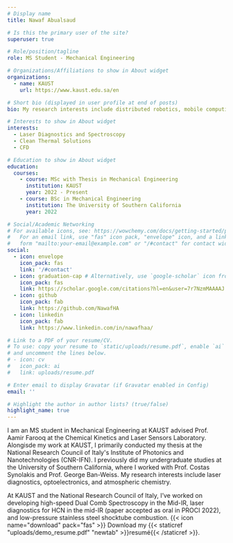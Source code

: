 ```yaml
---
# Display name
title: Nawaf Abualsaud

# Is this the primary user of the site?
superuser: true

# Role/position/tagline
role: MS Student - Mechanical Engineering

# Organizations/Affiliations to show in About widget
organizations:
  - name: KAUST
    url: https://www.kaust.edu.sa/en

# Short bio (displayed in user profile at end of posts)
bio: My research interests include distributed robotics, mobile computing and programmable matter.

# Interests to show in About widget
interests:
  - Laser Diagnostics and Spectroscopy
  - Clean Thermal Solutions
  - CFD

# Education to show in About widget
education:
  courses:
    - course: MSc with Thesis in Mechanical Engineering
      institution: KAUST
      year: 2022 - Present
    - course: BSc in Mechanical Engineering 
      institution: The University of Southern California
      year: 2022

# Social/Academic Networking
# For available icons, see: https://wowchemy.com/docs/getting-started/page-builder/#icons
#   For an email link, use "fas" icon pack, "envelope" icon, and a link in the
#   form "mailto:your-email@example.com" or "/#contact" for contact widget.
social:
  - icon: envelope
    icon_pack: fas
    link: '/#contact'
  - icon: graduation-cap # Alternatively, use `google-scholar` icon from `ai` icon pack
    icon_pack: fas
    link: https://scholar.google.com/citations?hl=en&user=7r7NzmMAAAAJ
  - icon: github
    icon_pack: fab
    link: https://github.com/NawafHA
  - icon: linkedin
    icon_pack: fab
    link: https://www.linkedin.com/in/nawafhaa/

# Link to a PDF of your resume/CV.
# To use: copy your resume to `static/uploads/resume.pdf`, enable `ai` icons in `params.toml`,
# and uncomment the lines below.
# - icon: cv
#   icon_pack: ai
#   link: uploads/resume.pdf

# Enter email to display Gravatar (if Gravatar enabled in Config)
email: ''

# Highlight the author in author lists? (true/false)
highlight_name: true
---
```


I am an MS student in Mechanical Engineering at KAUST advised Prof. Aamir Farooq at the Chemical Kinetics and Laser Sensors Laboratory. Alongisde my work at KAUST, I primarily conducted my thesis at the National Research Council of Italy's Institute of Photonics and Nanotechnologies (CNR-IFN). I previously did my undergraduate studies at the University of Southern California, where I worked with Prof. Costas Synolakis and Prof. George Ban-Weiss. My research interests include laser diagnostics, optoelectronics, and atmospheric chemistry. 

At KAUST and the National Research Council of Italy, I’ve worked on developing high-speed Dual Comb Spectroscopy in the Mid-IR, laser diagnostics for HCN in the mid-IR (paper accepted as oral in PROCI 2022), and low-pressure stainless steel shocktube combustion.
{{< icon name="download" pack="fas" >}} Download my {{< staticref "uploads/demo_resume.pdf" "newtab" >}}resumé{{< /staticref >}}.
